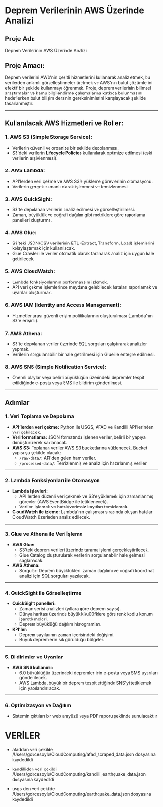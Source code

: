 # **Deprem Verilerinin AWS Üzerinde Analizi**

## **Proje Adı:**
Deprem Verilerinin AWS Üzerinde Analizi

## **Proje Amacı:**
Deprem verilerini AWS'nin çeşitli hizmetlerini kullanarak analiz etmek, bu verilerden anlamlı görselleştirmeler üretmek ve AWS'nin bulut çözümlerini efektif bir şekilde kullanmayı öğrenmek. Proje, deprem verilerinin bilimsel araştırmalar ve kamu bilgilendirme çalışmalarına katkıda bulunmasını hedeflerken bulut bilişim dersinin gereksinimlerini karşılayacak şekilde tasarlanmıştır.

---

## **Kullanılacak AWS Hizmetleri ve Roller:**

### 1. **AWS S3 (Simple Storage Service):**
- Verilerin güvenli ve organize bir şekilde depolanması.
- S3'deki verilerin **Lifecycle Policies** kullanılarak optimize edilmesi (eski verilerin arşivlenmesi).

### 2. **AWS Lambda:**
- API’lerden veri çekme ve AWS S3’e yükleme görevlerinin otomasyonu.
- Verilerin gerçek zamanlı olarak işlenmesi ve temizlenmesi.

### 3. **AWS QuickSight:**
- S3'te depolanan verilerin analiz edilmesi ve görselleştirilmesi.
- Zaman, büyüklük ve coğrafi dağılım gibi metriklere göre raporlama panelleri oluşturma.

### 4. **AWS Glue:**
- S3’teki JSON/CSV verilerinin ETL (Extract, Transform, Load) işlemlerini kolaylaştırmak için kullanılacak.
- Glue Crawler ile veriler otomatik olarak taranarak analiz için uygun hale getirilecek.

### 5. **AWS CloudWatch:**
- Lambda fonksiyonlarının performansını izlemek.
- API veri çekme işlemlerinde meydana gelebilecek hataları raporlamak ve uyarılar oluşturmak.

### 6. **AWS IAM (Identity and Access Management):**
- Hizmetler arası güvenli erişim politikalarının oluşturulması (Lambda’nın S3'e erişimi).

### 7. **AWS Athena:**
- S3'te depolanan veriler üzerinde SQL sorguları çalıştırarak analizler yapmak.
- Verilerin sorgulanabilir bir hale getirilmesi için Glue ile entegre edilmesi.

### 8. **AWS SNS (Simple Notification Service):**
- Önemli olaylar veya belirli büyüklüğün üzerindeki depremler tespit edildiğinde e-posta veya SMS ile bildirim gönderilmesi.

---

## **Adımlar**

### **1. Veri Toplama ve Depolama**
- **API’lerden veri çekme:** Python ile USGS, AFAD ve Kandilli API’lerinden veri çekilecek.
- **Veri formatlama:** JSON formatında işlenen veriler, belirli bir yapıya dönüştürülerek saklanacak.
- **AWS S3:** Toplanan veriler AWS S3 bucketlarına yüklenecek. Bucket yapısı şu şekilde olacak:
  - `/raw-data/`: API'den gelen ham veriler.
  - `/processed-data/`: Temizlenmiş ve analiz için hazırlanmış veriler.

---

### **2. Lambda Fonksiyonları ile Otomasyon**
- **Lambda işlevleri:**
  - API'lerden düzenli veri çekmek ve S3’e yüklemek için zamanlanmış görevler (AWS EventBridge ile tetiklenecek).
  - Verileri işlemek ve hatalı/verimsiz kayıtları temizlemek.
- **CloudWatch ile izleme:** Lambda'nın çalışması sırasında oluşan hatalar CloudWatch üzerinden analiz edilecek.

---

### **3. Glue ve Athena ile Veri İşleme**
- **AWS Glue:**
  - S3’teki deprem verileri üzerinde tarama işlemi gerçekleştirilecek.
  - Glue Catalog oluşturularak verilerin sorgulanabilir hale gelmesi sağlanacak.
- **AWS Athena:**
  - Sorgular: Deprem büyüklükleri, zaman dağılımı ve coğrafi koordinat analizi için SQL sorguları yazılacak.

---

### **4. QuickSight ile Görselleştirme**
- **QuickSight panelleri:**
  - Zaman serisi analizleri (yıllara göre deprem sayısı).
  - Dünya haritası üzerinde büyüklkl\u00fklere göre renk kodlu konum işaretlemeleri.
  - Deprem büyüklüğü dağılım histogramları.
- **KPI’ler:**
  - Deprem sayılarının zaman içerisindeki değişimi.
  - Büyük depremlerin sık görüldüğü bölgeler.

---

### **5. Bildirimler ve Uyarılar**
- **AWS SNS kullanımı:**
  - 6.0 büyüklüğün üzerindeki depremler için e-posta veya SMS uyarıları gönderilecek.
  - AWS Lambda, büyük bir deprem tespit ettiğinde SNS'yi tetiklemek için yapılandırılacak.

---

### **6. Optimizasyon ve Dağıtım**
 - Sistemin çıktıları bir web arayüzü veya PDF raporu şeklinde sunulacaktıır


 # VERİLER
- afaddan veri çekilde /Users/gokcesoylu/CloudComputing/afad_scraped_data.json dosyasına kaydedildi

- kandilliden veri çekildi /Users/gokcesoylu/CloudComputing/kandilli_earthquake_data.json dosyasına kaydedildi

- usgs den veri çekilde /Users/gokcesoylu/CloudComputing/earthquake_data.json dosyasına kaydedildi
